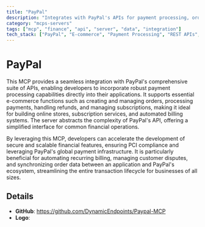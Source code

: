 ```yaml
---
title: "PayPal"
description: "Integrates with PayPal's APIs for payment processing, order management, and financial operations in e-commerce workflows."
category: "mcps-servers"
tags: ["mcp", "finance", "api", "server", "data", "integration"]
tech_stack: ["PayPal", "E-commerce", "Payment Processing", "REST APIs", "Billing Systems"]
---
```


# PayPal

This MCP provides a seamless integration with PayPal's comprehensive suite of APIs, enabling developers to incorporate robust payment processing capabilities directly into their applications. It supports essential e-commerce functions such as creating and managing orders, processing payments, handling refunds, and managing subscriptions, making it ideal for building online stores, subscription services, and automated billing systems. The server abstracts the complexity of PayPal's API, offering a simplified interface for common financial operations.

By leveraging this MCP, developers can accelerate the development of secure and scalable financial features, ensuring PCI compliance and leveraging PayPal's global payment infrastructure. It is particularly beneficial for automating recurring billing, managing customer disputes, and synchronizing order data between an application and PayPal's ecosystem, streamlining the entire transaction lifecycle for businesses of all sizes.

## Details

- **GitHub**: https://github.com/DynamicEndpoints/Paypal-MCP
- **Logo**: 
